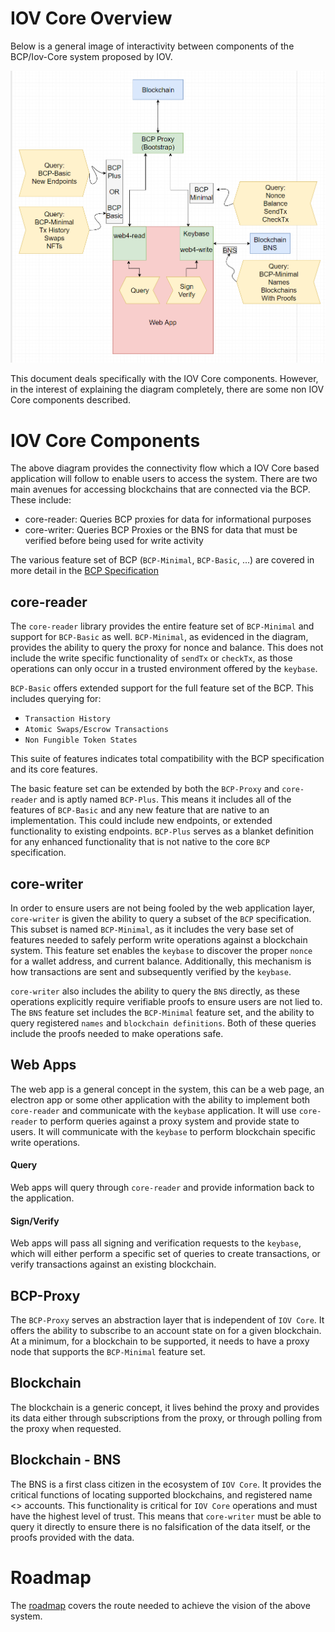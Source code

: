 # IOV Core Overview

Below is a general image of interactivity between components of the BCP/Iov-Core system proposed by IOV.

![IOV Core Overview](./iov-core-overview.png)

This document deals specifically with the IOV Core components. However, in the interest of explaining the diagram completely, there are some non IOV Core components described.

# IOV Core Components

The above diagram provides the connectivity flow which a IOV Core based application will follow to enable users to access the system. There are two main avenues for accessing blockchains that are connected via the BCP. These include:

- core-reader: Queries BCP proxies for data for informational purposes
- core-writer: Queries BCP Proxies or the BNS for data that must be verified before being used for write activity

The various feature set of BCP (`BCP-Minimal`, `BCP-Basic`, ...) are covered in more detail in the 
[BCP Specification](https://github.com/iov-one/bcp-spec/blob/master/library/web4/rpc/README.md#bcp-basic)

## core-reader

The `core-reader` library provides the entire feature set of `BCP-Minimal` and support for `BCP-Basic` as well. `BCP-Minimal`, as evidenced in the diagram, provides the ability to query the proxy for nonce and balance. This does not include the write specific functionality of `sendTx` or `checkTx`, as those operations can only occur in a trusted environment offered by the `keybase`.

`BCP-Basic` offers extended support for the full feature set of the BCP. This includes querying for:

- `Transaction History`
- `Atomic Swaps/Escrow Transactions`
- `Non Fungible Token States`

This suite of features indicates total compatibility with the BCP specification and its core features.

The basic feature set can be extended by both the `BCP-Proxy` and `core-reader` and is aptly named `BCP-Plus`. This means it includes all of the features of `BCP-Basic` and any new feature that are native to an implementation. This could include new endpoints, or extended functionality to existing endpoints. `BCP-Plus` serves as a blanket definition for any enhanced functionality that is not native to the core `BCP` specification.

## core-writer

In order to ensure users are not being fooled by the web application layer, `core-writer` is given the ability to query a subset of the `BCP` specification. This subset is named `BCP-Minimal`, as it includes the very base set of features needed to safely perform write operations against a blockchain system. This feature set enables the `keybase` to discover the proper `nonce` for a wallet address, and current balance. Additionally, this mechanism is how transactions are sent and subsequently verified by the `keybase`.

`core-writer` also includes the ability to query the `BNS` directly, as these operations explicitly require verifiable proofs to ensure users are not lied to. The `BNS` feature set includes the `BCP-Minimal` feature set, and the ability to query registered `names` and `blockchain definitions`. Both of these queries include the proofs needed to make operations safe.

## Web Apps

The web app is a general concept in the system, this can be a web page, an electron app or some other application with the ability to implement both `core-reader` and communicate with the `keybase` application. It will use `core-reader` to perform queries against a proxy system and provide state to users. It will communicate with the `keybase` to perform blockchain specific write operations.

#### Query

Web apps will query through `core-reader` and provide information back to the application.

#### Sign/Verify

Web apps will pass all signing and verification requests to the `keybase`, which will either perform a specific set of queries to create transactions, or verify transactions against an existing blockchain.

## BCP-Proxy

The `BCP-Proxy` serves an abstraction layer that is independent of `IOV Core`. It offers the ability to subscribe to an account state on for a given blockchain. At a minimum, for a blockchain to be supported, it needs to have a proxy node that supports the `BCP-Minimal` feature set.

## Blockchain

The blockchain is a generic concept, it lives behind the proxy and provides its data either through subscriptions from the proxy, or through polling from the proxy when requested.

## Blockchain - BNS

The BNS is a first class citizen in the ecosystem of `IOV Core`. It provides the critical functions of locating supported blockchains, and registered name <> accounts. This functionality is critical for `IOV Core` operations and must have the highest level of trust. This means that `core-writer` must be able to query it directly to ensure there is no falsification of the data itself, or the proofs provided with the data.


# Roadmap

The [roadmap](ROADMAP.md) covers the route needed to achieve the vision of the above system.
